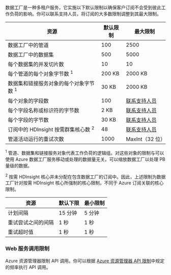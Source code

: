 数据工厂是一种多租户服务，它实施以下默认限制以确保客户订阅不会受到彼此工作负荷的影响。你可以联系支持人员，将订阅的大多数限制调整到其最大限制。

**资源** | **默认限制** | **最大限制**
-------- | ------------- | -------------
数据工厂中的管道 | 100 | 2500
数据工厂中的数据集 | 500 | 5000
每个数据集的并发切片数 | 10 | 10
每个管道的每个对象字节数 <sup>1</sup> | 200 KB | 2000 KB
数据集和链接服务对象的每个对象字节数 <sup>1</sup> | 30 KB | 2000 KB
每个对象的字段数 | 100 | [联系支持人员](http://azure.microsoft.com/blog/2014/06/04/azure-limits-quotas-increase-requests/)
每个字段名称或标识符的字节数 | 2 KB | [联系支持人员](http://azure.microsoft.com/blog/2014/06/04/azure-limits-quotas-increase-requests/)
每个字段的字节数 | 30 KB | [联系支持人员](http://azure.microsoft.com/blog/2014/06/04/azure-limits-quotas-increase-requests/)
订阅中的 HDInsight 按需群集核心数 <sup>2</sup> | 48 | [联系支持人员](http://azure.microsoft.com/blog/2014/06/04/azure-limits-quotas-increase-requests/)
管道活动运行的重试次数 | 1000 | MaxInt（32 位）

<sup>1</sup> 管道、数据集和链接服务对象代表工作负荷的逻辑组。对这些对象的限制与可以使用 Azure 数据工厂服务移动或处理的数据量无关。可以缩放数据工厂以处理 PB 量级的数据。

<sup>2</sup> 按需 HDInsight 核心并未分配在包含数据工厂的订阅中。因此，上述限制为数据工厂针对按需 HDInsight 核心所强制的核心限制，不同于 Azure 订阅关联的核心限制。


**资源** | **默认下限** | **最小限制**
-------- | ------------------- | -------------
计划间隔 | 15 分钟 | 5 分钟
重试尝试之间的间隔 | 1 秒 | 1 秒
重试超时值 | 1 秒 | 1 秒


### Web 服务调用限制

Azure 资源管理器限制 API 调用。你可以根据 [Azure 资源管理器 API 限制](/documentation/articles/azure-subscription-service-limits#resource-group-limits)中规定的频率执行 API 调用。

<!---HONumber=71-->